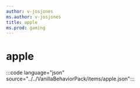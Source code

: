 ```yaml
---
author: v-josjones
ms.author: v-josjones
title: apple
ms.prod: gaming
---
```


# apple

:::code language="json" source="../../VanillaBehaviorPack/items/apple.json":::